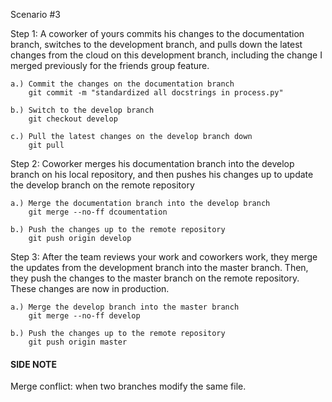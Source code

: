 Scenario #3

Step 1: A coworker of yours commits his changes to the documentation branch, switches to the development branch, and pulls down the latest changes from the cloud on this development branch, including the change I merged previously for the friends group feature.

	a.) Commit the changes on the documentation branch
		git commit -m "standardized all docstrings in process.py"

	b.) Switch to the develop branch
		git checkout develop

	c.) Pull the latest changes on the develop branch down
		git pull

Step 2: Coworker merges his documentation branch into the develop branch on his local repository, and then pushes his changes up to update the develop branch on the remote repository

	a.) Merge the documentation branch into the develop branch
		git merge --no-ff dcoumentation

	b.) Push the changes up to the remote repository
		git push origin develop

Step 3: After the team reviews your work and coworkers work, they merge the updates from the development branch into the master branch. Then, they push the changes to the master branch on the remote repository. These changes are now in production.

	a.) Merge the develop branch into the master branch
		git merge --no-ff develop

	b.) Push the changes up to the remote repository
		git push origin master




#### SIDE NOTE
Merge conflict: when two branches modify the same file.